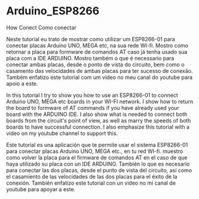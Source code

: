 # Arduino_ESP8266
How Conect
Como conectar


Neste tutorial eu trato de mostrar como utilizar um ESP8266-01 para conectar placas Arduino UNO, MEGA etc, na sua rede WI-fi.
Mostro como retornar a placa para formware de comandos AT caso já tenha usado sua placa com a IDE ARDUINO.
Mostro também o que é necessario para conectar ambas placas, desde o ponto de vista do circuito, bem como o casamento das velocidades de ambas placas para ter sucesso de conexão.
Também enfatizo este tutorial com um video no meu canal do youtube para apoio a este.

In this tutorial I try to show you how to use an ESP8266-01 to connect Arduino UNO, MEGA etc boards in your WI-FI network. I show how to return the board to formware of AT commands if you have already used your board with the ARDUINO IDE. I also show what is needed to connect both boards from the circuit's point of view, as well as marry the speeds of both boards to have successful connection. I also emphasize this tutorial with a video on my youtube channel to support this.

Este tutorial es una aplicación que te permite usar el sistema ESP8266-01 para conectar placas Arduino UNO, MEGA etc., en tu red WI-fi. muestro como volver  la placa para el firmware de comandos AT en el caso de que haya utilizado su placa con un IDE ARDUINO. También lo que es necesario para conectar las dos placas, desde el punto de vista del circuito, así como el casamiento de las velocidades de las dos placas para el éxito de la conexión. También enfatizo este tutorial con un video no mi canal de youtube para apoyar a este.
